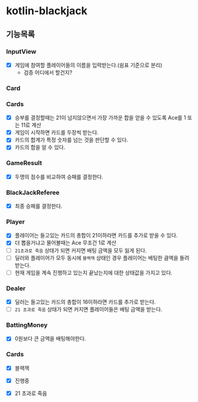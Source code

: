 # kotlin-blackjack

## 기능목록

### InputView
- [x] 게임에 참여할 플레이어들의 이름을 입력받는다.(쉼표 기준으로 분리)
  - 검증 어디에서 할건지?

### Card

### Cards
- [x] 승부를 결정할때는 21이 넘지않으면서 가장 가까운 합을 얻을 수 있도록 Ace를 1 또는 11로 계산
- [x] 게임이 시작하면 카드를 두장씩 받는다.
- [x] 카드의 합계가 특정 숫자를 넘는 것을 판단할 수 있다.
- [x] 카드의 합을 알 수 있다.

### GameResult
- [x] 두명의 점수를 비교하여 승패를 결정한다.

### BlackJackReferee
- [x] 최종 승패를 결정한다.

### Player
- [x] 플레이어는 들고있는 카드의 총합이 21이하라면 카드를 추가로 받을 수 있다.
- [x] 더 뽑을거냐고 물어볼때는 Ace 무조건 1로 계산
- [ ] `21초과로 죽음` 상태가 되면 커지면 배팅 금액을 모두 잃게 된다.
- [ ] 딜러와 플레이어가 모두 동시에 `블랙잭` 상태인 경우 플레이어는 베팅한 큼액을 돌려받는다.
- [ ] 현재 게임을 계속 진행하고 있는지 끝났는지에 대한 상태값을 가지고 있다.

### Dealer
- [x] 딜러는 들고있는 카드의 총합이 16이하라면 카드를 추가로 받는다.
- [ ] `21 초과로 죽음` 상태가 되면 커지면 플레이어들은 배팅 금액을 받는다.

### BattingMoney 
- [x] 0원보다 큰 금액을 배팅해야한다.

### Cards
- [x] 블랙잭
- [x] 진행중
- [x] 21 초과로 죽음
  
